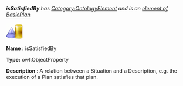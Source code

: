 ___isSatisfiedBy__ 
 has
 [Category:OntologyElement](../../Category/OntologyElement "Category:OntologyElement") 
 and is an
 [element of](../../Property/ElementOf "Property:ElementOf") 
[BasicPlan](../../Submissions/BasicPlan "Submissions:BasicPlan")_




  





[![ObjectProperty](../public/images/thumb/c/c3/ObjectProperty.gif/45px-ObjectProperty.gif)](../../Image/ObjectProperty.gif "ObjectProperty")


__Name__ 
 : isSatisfiedBy
 



__Type:__ 
 owl:ObjectProperty
 



__Description__ 
 : A relation between a Situation and a Description, e.g. the execution of a Plan satisfies that plan.